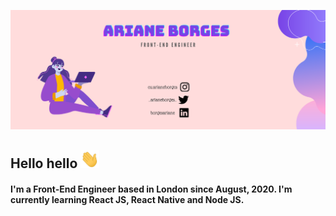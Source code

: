 ![Capa](https://github.com/arianeborges/arianeborges/blob/main/img/Capa%20para%20Github.png)

## Hello hello <img src="img/hi.gif" width="30px"></h2>

<!--
**arianeborges/arianeborges** is a ✨ _special_ ✨ repository because its `README.md` (this file) appears on your GitHub profile.

Here are some ideas to get you started:

- 🔭 I’m currently working on ...
- 🌱 I’m currently learning ...
- 👯 I’m looking to collaborate on ...
- 🤔 I’m looking for help with ...
- 💬 Ask me about ...
- 📫 How to reach me: ...
- 😄 Pronouns: ...
- ⚡ Fun fact: ...
-->


#### I'm a Front-End Engineer based in London since August, 2020. I'm currently learning React JS, React Native and Node JS.

